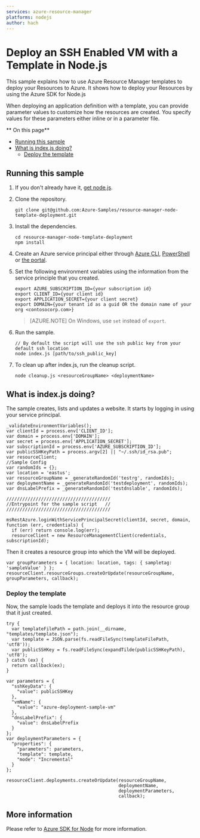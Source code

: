```yaml
---
services: azure-resource-manager
platforms: nodejs
author: hach
---
```


# Deploy an SSH Enabled VM with a Template in Node.js

This sample explains how to use Azure Resource Manager templates to deploy your Resources to Azure. It shows how to
deploy your Resources by using the Azure SDK for Node.js

When deploying an application definition with a template, you can provide parameter values to customize how the
resources are created. You specify values for these parameters either inline or in a parameter file.

** On this page**

- [Running this sample](#run)
- [What is index.js doing?](#example)
  - [Deploy the template](#deploy)

<a id="run"></a>
## Running this sample

1. If you don't already have it, [get node.js](https://nodejs.org).

2. Clone the repository.

    ```
    git clone git@github.com:Azure-Samples/resource-manager-node-template-deployment.git
    ```

3. Install the dependencies.

    ```
    cd resource-manager-node-template-deployment
    npm install
    ```

4. Create an Azure service principal either through
    [Azure CLI](https://azure.microsoft.com/documentation/articles/resource-group-authenticate-service-principal-cli/),
    [PowerShell](https://azure.microsoft.com/documentation/articles/resource-group-authenticate-service-principal/)
    or [the portal](https://azure.microsoft.com/documentation/articles/resource-group-create-service-principal-portal/).

5. Set the following environment variables using the information from the service principle that you created.

    ```
    export AZURE_SUBSCRIPTION_ID={your subscription id}
    export CLIENT_ID={your client id}
    export APPLICATION_SECRET={your client secret}
    export DOMAIN={your tenant id as a guid OR the domain name of your org <contosocorp.com>}
    ```

    > [AZURE.NOTE] On Windows, use `set` instead of `export`.

6. Run the sample.

    ```
	// By default the script will use the ssh public key from your default ssh location
    node index.js [path/to/ssh_public_key]
    ```

7. To clean up after index.js, run the cleanup script.

    ```
    node cleanup.js <resourceGroupName> <deploymentName>
    ```

<a id="example"></a>
## What is index.js doing?

The sample creates, lists and updates a website.
It starts by logging in using your service principal.

```
_validateEnvironmentVariables();
var clientId = process.env['CLIENT_ID'];
var domain = process.env['DOMAIN'];
var secret = process.env['APPLICATION_SECRET'];
var subscriptionId = process.env['AZURE_SUBSCRIPTION_ID'];
var publicSSHKeyPath = process.argv[2] || "~/.ssh/id_rsa.pub";
var resourceClient;
//Sample Config
var randomIds = {};
var location = 'eastus';
var resourceGroupName = _generateRandomId('testrg', randomIds);
var deploymentName = _generateRandomId('testdeployment', randomIds);
var dnsLabelPrefix = _generateRandomId('testdnslable', randomIds);

///////////////////////////////////////
//Entrypoint for the sample script   //
///////////////////////////////////////

msRestAzure.loginWithServicePrincipalSecret(clientId, secret, domain, function (err, credentials) {
  if (err) return console.log(err);
  resourceClient = new ResourceManagementClient(credentials, subscriptionId);
```

Then it creates a resource group into which the VM will be deployed.

```
var groupParameters = { location: location, tags: { sampletag: 'sampleValue' } };
resourceClient.resourceGroups.createOrUpdate(resourceGroupName, groupParameters, callback);
```

<a id="deploy"></a>
### Deploy the template

Now, the sample loads the template and deploys it into the resource group that it just created.

```
try {
  var templateFilePath = path.join(__dirname, "templates/template.json");
  var template = JSON.parse(fs.readFileSync(templateFilePath, 'utf8'));
  var publicSSHKey = fs.readFileSync(expandTilde(publicSSHKeyPath), 'utf8');
} catch (ex) {
  return callback(ex);
}
  
var parameters = {
  "sshKeyData": {
    "value": publicSSHKey
  },
  "vmName": {
    "value": "azure-deployment-sample-vm"
  },
  "dnsLabelPrefix": {
    "value": dnsLabelPrefix
  }
};
var deploymentParameters = {
  "properties": {
    "parameters": parameters,
    "template": template,
    "mode": "Incremental"
  }
};
  
resourceClient.deployments.createOrUpdate(resourceGroupName, 
                                          deploymentName, 
                                          deploymentParameters, 
                                          callback);
```

## More information

Please refer to [Azure SDK for Node](https://github.com/Azure/azure-sdk-for-node) for more information.